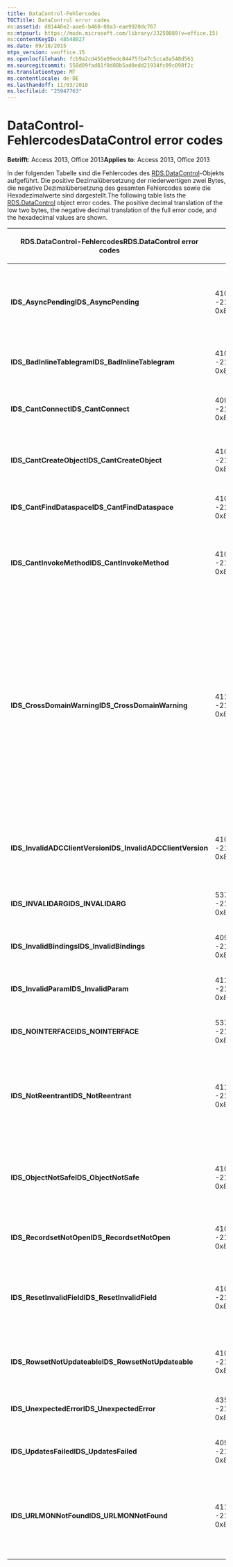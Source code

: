 ```yaml
---
title: DataControl-Fehlercodes
TOCTitle: DataControl error codes
ms:assetid: d81446e2-aae6-b460-08a3-eae9920dc767
ms:mtpsurl: https://msdn.microsoft.com/library/JJ250089(v=office.15)
ms:contentKeyID: 48548027
ms.date: 09/18/2015
mtps_version: v=office.15
ms.openlocfilehash: fcb9a2cd456e09edc84475fb47c5cca8a548d561
ms.sourcegitcommit: 558d09fad81f8d80b5ad0edd21934fc09c098f2c
ms.translationtype: MT
ms.contentlocale: de-DE
ms.lasthandoff: 11/03/2018
ms.locfileid: "25947763"
---
```

# <a name="datacontrol-error-codes"></a><span data-ttu-id="05254-102">DataControl-Fehlercodes</span><span class="sxs-lookup"><span data-stu-id="05254-102">DataControl error codes</span></span>


<span data-ttu-id="05254-103">**Betrifft**: Access 2013, Office 2013</span><span class="sxs-lookup"><span data-stu-id="05254-103">**Applies to**: Access 2013, Office 2013</span></span>

<span data-ttu-id="05254-p101">In der folgenden Tabelle sind die Fehlercodes des [RDS.DataControl](datacontrol-object-rds.md)-Objekts aufgeführt. Die positive Dezimalübersetzung der niederwertigen zwei Bytes, die negative Dezimalübersetzung des gesamten Fehlercodes sowie die Hexadezimalwerte sind dargestellt.</span><span class="sxs-lookup"><span data-stu-id="05254-p101">The following table lists the [RDS.DataControl](datacontrol-object-rds.md) object error codes. The positive decimal translation of the low two bytes, the negative decimal translation of the full error code, and the hexadecimal values are shown.</span></span>

<table>
<colgroup>
<col style="width: 33%" />
<col style="width: 33%" />
<col style="width: 33%" />
</colgroup>
<thead>
<tr class="header">
<th><p><span data-ttu-id="05254-106">RDS.DataControl-Fehlercodes</span><span class="sxs-lookup"><span data-stu-id="05254-106">RDS.DataControl error codes</span></span></p></th>
<th><p><span data-ttu-id="05254-107">Zahl</span><span class="sxs-lookup"><span data-stu-id="05254-107">Number</span></span></p></th>
<th><p><span data-ttu-id="05254-108">Beschreibung</span><span class="sxs-lookup"><span data-stu-id="05254-108">Description</span></span></p></th>
</tr>
</thead>
<tbody>
<tr class="odd">
<td><p><span data-ttu-id="05254-109"><strong>IDS_AsyncPending</strong></span><span class="sxs-lookup"><span data-stu-id="05254-109"><strong>IDS_AsyncPending</strong></span></span></p></td>
<td><p><span data-ttu-id="05254-110">4107</span><span class="sxs-lookup"><span data-stu-id="05254-110">4107</span></span><br />
<span data-ttu-id="05254-111">-2146824175</span><span class="sxs-lookup"><span data-stu-id="05254-111">-2146824175</span></span><br />
<span data-ttu-id="05254-112">0x800A1011</span><span class="sxs-lookup"><span data-stu-id="05254-112">0x800A1011</span></span></p></td>
<td><p><span data-ttu-id="05254-113">Vorgang kann nicht ausgeführt werden, während asynchroner Vorgang aussteht.</span><span class="sxs-lookup"><span data-stu-id="05254-113">Operation cannot be performed while async operation is pending.</span></span></p></td>
</tr>
<tr class="even">
<td><p><span data-ttu-id="05254-114"><strong>IDS_BadInlineTablegram</strong></span><span class="sxs-lookup"><span data-stu-id="05254-114"><strong>IDS_BadInlineTablegram</strong></span></span></p></td>
<td><p><span data-ttu-id="05254-115">4105</span><span class="sxs-lookup"><span data-stu-id="05254-115">4105</span></span><br />
<span data-ttu-id="05254-116">-2146824183</span><span class="sxs-lookup"><span data-stu-id="05254-116">-2146824183</span></span><br />
<span data-ttu-id="05254-117">0x800A1009</span><span class="sxs-lookup"><span data-stu-id="05254-117">0x800A1009</span></span></p></td>
<td><p><span data-ttu-id="05254-118">Ungültiges Inline Tablegram.</span><span class="sxs-lookup"><span data-stu-id="05254-118">Bad inline tablegram.</span></span></p></td>
</tr>
<tr class="odd">
<td><p><span data-ttu-id="05254-119"><strong>IDS_CantConnect</strong></span><span class="sxs-lookup"><span data-stu-id="05254-119"><strong>IDS_CantConnect</strong></span></span></p></td>
<td><p><span data-ttu-id="05254-120">4099</span><span class="sxs-lookup"><span data-stu-id="05254-120">4099</span></span><br />
<span data-ttu-id="05254-121">-2146824189</span><span class="sxs-lookup"><span data-stu-id="05254-121">-2146824189</span></span><br />
<span data-ttu-id="05254-122">0x800A1003</span><span class="sxs-lookup"><span data-stu-id="05254-122">0x800A1003</span></span></p></td>
<td><p><span data-ttu-id="05254-123">Mit dem Server kann keine Verbindung hergestellt werden.</span><span class="sxs-lookup"><span data-stu-id="05254-123">Cannot connect to server.</span></span></p></td>
</tr>
<tr class="even">
<td><p><span data-ttu-id="05254-124"><strong>IDS_CantCreateObject</strong></span><span class="sxs-lookup"><span data-stu-id="05254-124"><strong>IDS_CantCreateObject</strong></span></span></p></td>
<td><p><span data-ttu-id="05254-125">4100</span><span class="sxs-lookup"><span data-stu-id="05254-125">4100</span></span><br />
<span data-ttu-id="05254-126">-2146824188</span><span class="sxs-lookup"><span data-stu-id="05254-126">-2146824188</span></span><br />
<span data-ttu-id="05254-127">0x800A1004</span><span class="sxs-lookup"><span data-stu-id="05254-127">0x800A1004</span></span></p></td>
<td><p><span data-ttu-id="05254-128">Geschäftsobjekt kann nicht erstellt werden.</span><span class="sxs-lookup"><span data-stu-id="05254-128">Business object cannot be created.</span></span></p></td>
</tr>
<tr class="odd">
<td><p><span data-ttu-id="05254-129"><strong>IDS_CantFindDataspace</strong></span><span class="sxs-lookup"><span data-stu-id="05254-129"><strong>IDS_CantFindDataspace</strong></span></span></p></td>
<td><p><span data-ttu-id="05254-130">4102</span><span class="sxs-lookup"><span data-stu-id="05254-130">4102</span></span><br />
<span data-ttu-id="05254-131">-2146824186</span><span class="sxs-lookup"><span data-stu-id="05254-131">-2146824186</span></span><br />
<span data-ttu-id="05254-132">0x800A1006</span><span class="sxs-lookup"><span data-stu-id="05254-132">0x800A1006</span></span></p></td>
<td><p><span data-ttu-id="05254-133">Datenbereichseigenschaft ist ungültig.</span><span class="sxs-lookup"><span data-stu-id="05254-133">Dataspace property is not valid.</span></span></p></td>
</tr>
<tr class="even">
<td><p><span data-ttu-id="05254-134"><strong>IDS_CantInvokeMethod</strong></span><span class="sxs-lookup"><span data-stu-id="05254-134"><strong>IDS_CantInvokeMethod</strong></span></span></p></td>
<td><p><span data-ttu-id="05254-135">4101</span><span class="sxs-lookup"><span data-stu-id="05254-135">4101</span></span><br />
<span data-ttu-id="05254-136">-2146824187</span><span class="sxs-lookup"><span data-stu-id="05254-136">-2146824187</span></span><br />
<span data-ttu-id="05254-137">0x800A1005</span><span class="sxs-lookup"><span data-stu-id="05254-137">0x800A1005</span></span></p></td>
<td><p><span data-ttu-id="05254-138">Methode kann für Geschäftsobjekt nicht aufgerufen werden.</span><span class="sxs-lookup"><span data-stu-id="05254-138">Method cannot be invoked on business object.</span></span></p></td>
</tr>
<tr class="odd">
<td><p><span data-ttu-id="05254-139"><strong>IDS_CrossDomainWarning</strong></span><span class="sxs-lookup"><span data-stu-id="05254-139"><strong>IDS_CrossDomainWarning</strong></span></span></p></td>
<td><p><span data-ttu-id="05254-140">4112</span><span class="sxs-lookup"><span data-stu-id="05254-140">4112</span></span><br />
<span data-ttu-id="05254-141">-2146824170</span><span class="sxs-lookup"><span data-stu-id="05254-141">-2146824170</span></span><br />
<span data-ttu-id="05254-142">0x800A1016</span><span class="sxs-lookup"><span data-stu-id="05254-142">0x800A1016</span></span></p></td>
<td><p><span data-ttu-id="05254-143">Diese Seite greift auf Daten in einer anderen Domäne.</span><span class="sxs-lookup"><span data-stu-id="05254-143">This page accesses data on another domain.</span></span> <span data-ttu-id="05254-144">Möchten Sie dies zulassen?</span><span class="sxs-lookup"><span data-stu-id="05254-144">Do you want to allow this?</span></span> <span data-ttu-id="05254-145">Um diese Meldung in Internet Explorer zu vermeiden, können Sie eine sichere Website zur Zone vertrauenswürdige Sites auf der Registerkarte <strong>Sicherheit</strong> im Dialogfeld <strong>Internetoptionen</strong> hinzufügen.</span><span class="sxs-lookup"><span data-stu-id="05254-145">To avoid this message in Internet Explorer, you can add a secure website to your Trusted Sites zone on the <strong>Security</strong> tab of the <strong>Internet Options</strong> dialog box.</span></span></p></td>
</tr>
<tr class="even">
<td><p><span data-ttu-id="05254-146"><strong>IDS_InvalidADCClientVersion</strong></span><span class="sxs-lookup"><span data-stu-id="05254-146"><strong>IDS_InvalidADCClientVersion</strong></span></span></p></td>
<td><p><span data-ttu-id="05254-147">4106</span><span class="sxs-lookup"><span data-stu-id="05254-147">4106</span></span><br />
<span data-ttu-id="05254-148">-2146824176</span><span class="sxs-lookup"><span data-stu-id="05254-148">-2146824176</span></span><br />
<span data-ttu-id="05254-149">0x800A1010</span><span class="sxs-lookup"><span data-stu-id="05254-149">0x800A1010</span></span></p></td>
<td><p><span data-ttu-id="05254-150">Ungültige RDS-Clientversion – Client ist neuer als Server.</span><span class="sxs-lookup"><span data-stu-id="05254-150">Invalid RDS Client Version — Client is newer than server.</span></span></p></td>
</tr>
<tr class="odd">
<td><p><span data-ttu-id="05254-151"><strong>IDS_INVALIDARG</strong></span><span class="sxs-lookup"><span data-stu-id="05254-151"><strong>IDS_INVALIDARG</strong></span></span></p></td>
<td><p><span data-ttu-id="05254-152">5376</span><span class="sxs-lookup"><span data-stu-id="05254-152">5376</span></span><br />
<span data-ttu-id="05254-153">-2147019520</span><span class="sxs-lookup"><span data-stu-id="05254-153">-2147019520</span></span><br />
<span data-ttu-id="05254-154">0x80071500</span><span class="sxs-lookup"><span data-stu-id="05254-154">0x80071500</span></span></p></td>
<td><p><span data-ttu-id="05254-155">Mindestens ein Argument ist ungültig.</span><span class="sxs-lookup"><span data-stu-id="05254-155">One or more arguments are invalid.</span></span></p></td>
</tr>
<tr class="even">
<td><p><span data-ttu-id="05254-156"><strong>IDS_InvalidBindings</strong></span><span class="sxs-lookup"><span data-stu-id="05254-156"><strong>IDS_InvalidBindings</strong></span></span></p></td>
<td><p><span data-ttu-id="05254-157">4097</span><span class="sxs-lookup"><span data-stu-id="05254-157">4097</span></span><br />
<span data-ttu-id="05254-158">-2146824191</span><span class="sxs-lookup"><span data-stu-id="05254-158">-2146824191</span></span><br />
<span data-ttu-id="05254-159">0x800A1001</span><span class="sxs-lookup"><span data-stu-id="05254-159">0x800A1001</span></span></p></td>
<td><p><span data-ttu-id="05254-160">Fehler in Bindungseigenschaft.</span><span class="sxs-lookup"><span data-stu-id="05254-160">Error in bindings property.</span></span></p></td>
</tr>
<tr class="odd">
<td><p><span data-ttu-id="05254-161"><strong>IDS_InvalidParam</strong></span><span class="sxs-lookup"><span data-stu-id="05254-161"><strong>IDS_InvalidParam</strong></span></span></p></td>
<td><p><span data-ttu-id="05254-162">4110</span><span class="sxs-lookup"><span data-stu-id="05254-162">4110</span></span><br />
<span data-ttu-id="05254-163">-2146824172</span><span class="sxs-lookup"><span data-stu-id="05254-163">-2146824172</span></span><br />
<span data-ttu-id="05254-164">0x800A1014</span><span class="sxs-lookup"><span data-stu-id="05254-164">0x800A1014</span></span></p></td>
<td><p><span data-ttu-id="05254-165">Mindestens ein Argument ist ungültig.</span><span class="sxs-lookup"><span data-stu-id="05254-165">One or more arguments are invalid.</span></span></p></td>
</tr>
<tr class="even">
<td><p><span data-ttu-id="05254-166"><strong>IDS_NOINTERFACE</strong></span><span class="sxs-lookup"><span data-stu-id="05254-166"><strong>IDS_NOINTERFACE</strong></span></span></p></td>
<td><p><span data-ttu-id="05254-167">5377</span><span class="sxs-lookup"><span data-stu-id="05254-167">5377</span></span><br />
<span data-ttu-id="05254-168">-2147019519</span><span class="sxs-lookup"><span data-stu-id="05254-168">-2147019519</span></span><br />
<span data-ttu-id="05254-169">0x80071501</span><span class="sxs-lookup"><span data-stu-id="05254-169">0x80071501</span></span></p></td>
<td><p><span data-ttu-id="05254-170">Diese Schnittstelle wird nicht unterstützt.</span><span class="sxs-lookup"><span data-stu-id="05254-170">No such interface is supported.</span></span></p></td>
</tr>
<tr class="odd">
<td><p><span data-ttu-id="05254-171"><strong>IDS_NotReentrant</strong></span><span class="sxs-lookup"><span data-stu-id="05254-171"><strong>IDS_NotReentrant</strong></span></span></p></td>
<td><p><span data-ttu-id="05254-172">4111</span><span class="sxs-lookup"><span data-stu-id="05254-172">4111</span></span><br />
<span data-ttu-id="05254-173">-2146824171</span><span class="sxs-lookup"><span data-stu-id="05254-173">-2146824171</span></span><br />
<span data-ttu-id="05254-174">0x800A1015</span><span class="sxs-lookup"><span data-stu-id="05254-174">0x800A1015</span></span></p></td>
<td><p><span data-ttu-id="05254-175">Anforderung kann nicht ausgeführt werden, während der Ereignishandler noch arbeitet.</span><span class="sxs-lookup"><span data-stu-id="05254-175">Request cannot be executed while the event handler is still processing.</span></span></p></td>
</tr>
<tr class="even">
<td><p><span data-ttu-id="05254-176"><strong>IDS_ObjectNotSafe</strong></span><span class="sxs-lookup"><span data-stu-id="05254-176"><strong>IDS_ObjectNotSafe</strong></span></span></p></td>
<td><p><span data-ttu-id="05254-177">4103</span><span class="sxs-lookup"><span data-stu-id="05254-177">4103</span></span><br />
<span data-ttu-id="05254-178">-2146824185</span><span class="sxs-lookup"><span data-stu-id="05254-178">-2146824185</span></span><br />
<span data-ttu-id="05254-179">0x800A1007</span><span class="sxs-lookup"><span data-stu-id="05254-179">0x800A1007</span></span></p></td>
<td><p><span data-ttu-id="05254-180">Sicherheitseinstellungen dieses Computers lassen Erstellen von Geschäftsobjekt nicht zu.</span><span class="sxs-lookup"><span data-stu-id="05254-180">Safety settings on this computer prohibit creation of business object.</span></span></p></td>
</tr>
<tr class="odd">
<td><p><span data-ttu-id="05254-181"><strong>IDS_RecordsetNotOpen</strong></span><span class="sxs-lookup"><span data-stu-id="05254-181"><strong>IDS_RecordsetNotOpen</strong></span></span></p></td>
<td><p><span data-ttu-id="05254-182">4109</span><span class="sxs-lookup"><span data-stu-id="05254-182">4109</span></span><br />
<span data-ttu-id="05254-183">-2146824173</span><span class="sxs-lookup"><span data-stu-id="05254-183">-2146824173</span></span><br />
<span data-ttu-id="05254-184">0x800A1013</span><span class="sxs-lookup"><span data-stu-id="05254-184">0x800A1013</span></span></p></td>
<td><p><span data-ttu-id="05254-185"><strong>Recordset</strong> ist nicht geöffnet.</span><span class="sxs-lookup"><span data-stu-id="05254-185"><strong>Recordset</strong> is not open.</span></span></p></td>
</tr>
<tr class="even">
<td><p><span data-ttu-id="05254-186"><strong>IDS_ResetInvalidField</strong></span><span class="sxs-lookup"><span data-stu-id="05254-186"><strong>IDS_ResetInvalidField</strong></span></span></p></td>
<td><p><span data-ttu-id="05254-187">4108</span><span class="sxs-lookup"><span data-stu-id="05254-187">4108</span></span><br />
<span data-ttu-id="05254-188">-2146824174</span><span class="sxs-lookup"><span data-stu-id="05254-188">-2146824174</span></span><br />
<span data-ttu-id="05254-189">0x800A1012</span><span class="sxs-lookup"><span data-stu-id="05254-189">0x800A1012</span></span></p></td>
<td><p><span data-ttu-id="05254-190">Die in <strong>SortColumn</strong> oder <strong>FilterColumn</strong> angegebene Spalte ist nicht vorhanden.</span><span class="sxs-lookup"><span data-stu-id="05254-190">Column specified in <strong>SortColumn</strong> or <strong>FilterColumn</strong> does not exist.</span></span></p></td>
</tr>
<tr class="odd">
<td><p><span data-ttu-id="05254-191"><strong>IDS_RowsetNotUpdateable</strong></span><span class="sxs-lookup"><span data-stu-id="05254-191"><strong>IDS_RowsetNotUpdateable</strong></span></span></p></td>
<td><p><span data-ttu-id="05254-192">4104</span><span class="sxs-lookup"><span data-stu-id="05254-192">4104</span></span><br />
<span data-ttu-id="05254-193">-2146824184</span><span class="sxs-lookup"><span data-stu-id="05254-193">-2146824184</span></span><br />
<span data-ttu-id="05254-194">0x800A1008</span><span class="sxs-lookup"><span data-stu-id="05254-194">0x800A1008</span></span></p></td>
<td><p><span data-ttu-id="05254-195">Rowset kann nicht aktualisiert werden.</span><span class="sxs-lookup"><span data-stu-id="05254-195">Rowset not updateable.</span></span></p></td>
</tr>
<tr class="even">
<td><p><span data-ttu-id="05254-196"><strong>IDS_UnexpectedError</strong></span><span class="sxs-lookup"><span data-stu-id="05254-196"><strong>IDS_UnexpectedError</strong></span></span></p></td>
<td><p><span data-ttu-id="05254-197">4351</span><span class="sxs-lookup"><span data-stu-id="05254-197">4351</span></span><br />
<span data-ttu-id="05254-198">-2146823937</span><span class="sxs-lookup"><span data-stu-id="05254-198">-2146823937</span></span><br />
<span data-ttu-id="05254-199">0x800A10FF</span><span class="sxs-lookup"><span data-stu-id="05254-199">0x800A10FF</span></span></p></td>
<td><p><span data-ttu-id="05254-200">Unerwarteter Fehler.</span><span class="sxs-lookup"><span data-stu-id="05254-200">Unexpected error.</span></span></p></td>
</tr>
<tr class="odd">
<td><p><span data-ttu-id="05254-201"><strong>IDS_UpdatesFailed</strong></span><span class="sxs-lookup"><span data-stu-id="05254-201"><strong>IDS_UpdatesFailed</strong></span></span></p></td>
<td><p><span data-ttu-id="05254-202">4098</span><span class="sxs-lookup"><span data-stu-id="05254-202">4098</span></span><br />
<span data-ttu-id="05254-203">-2146824190</span><span class="sxs-lookup"><span data-stu-id="05254-203">-2146824190</span></span><br />
<span data-ttu-id="05254-204">0x800A1002</span><span class="sxs-lookup"><span data-stu-id="05254-204">0x800A1002</span></span></p></td>
<td><p><span data-ttu-id="05254-205">Datenbank kann nicht aktualisiert werden.</span><span class="sxs-lookup"><span data-stu-id="05254-205">Unable to update database.</span></span></p></td>
</tr>
<tr class="even">
<td><p><span data-ttu-id="05254-206"><strong>IDS_URLMONNotFound</strong></span><span class="sxs-lookup"><span data-stu-id="05254-206"><strong>IDS_URLMONNotFound</strong></span></span></p></td>
<td><p><span data-ttu-id="05254-207">4119</span><span class="sxs-lookup"><span data-stu-id="05254-207">4119</span></span><br />
<span data-ttu-id="05254-208">-2146824169</span><span class="sxs-lookup"><span data-stu-id="05254-208">-2146824169</span></span><br />
<span data-ttu-id="05254-209">0x800A1017</span><span class="sxs-lookup"><span data-stu-id="05254-209">0x800A1017</span></span></p></td>
<td><p><span data-ttu-id="05254-210">URL-Eigenschaft von DataControl benötigt die Systemdatei Urlmon.dll, die nicht gefunden werden kann.</span><span class="sxs-lookup"><span data-stu-id="05254-210">DataControl <strong>URL</strong> property requires the system file Urlmon.dll, which cannot be found.</span></span></p></td>
</tr>
</tbody>
</table>


